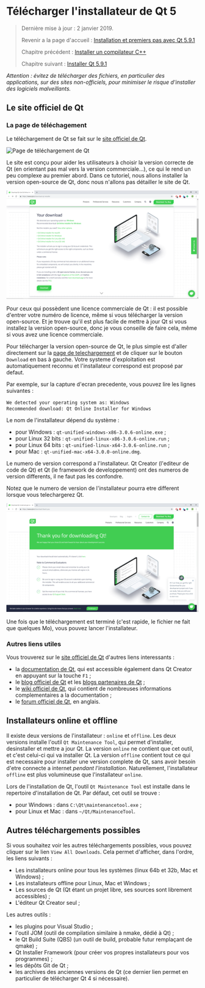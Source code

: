 
# Télécharger l'installateur de Qt 5

> Dernière mise à jour : 2 janvier 2019.
>
> Revenir a la page d'accueil : [Installation et premiers pas avec Qt 5.9.1](index.md)
>
> Chapitre précédent : [Installer un compilateur C++](compiler.md)
>
> Chapitre suivant : [Installer Qt 5.9.1](install.md)

_Attention : évitez de télécharger des fichiers, en particulier des applications, sur des sites non-officiels, 
pour minimiser le risque d'installer des logiciels malveillants._

## Le site officiel de Qt

### La page de téléchagement 

Le téléchargement de Qt se fait sur le [site officiel de Qt](http://www.qt.io/). 

![Page de téléchargement de Qt](images/win-01.png)

Le site est conçu pour aider
les utilisateurs à choisir la version correcte de Qt (en orientant pas mal vers la version commerciale...), 
ce qui le rend un peu complexe au premier abord. Dans ce tutoriel, nous allons installer la version
open-source de Qt, donc nous n'allons pas détailler le site de Qt.

![Page de téléchargement de Qt](images/win-02.png)

Pour ceux qui possèdent une licence commerciale de Qt : il est possible d'entrer votre numéro de licence, 
même si vous télécharger la version open-source. Et je trouve qu'il est plus facile de mettre à jour Qt si
vous installez la version open-source, donc je vous conseille de faire cela, même si vous avez une licence commerciale.

Pour télécharger la version open-source de Qt, le plus simple est d'aller directement 
sur la [page de telechargement](https://www.qt.io/download-qt-installer) et de cliquer sur le 
bouton `Download` en bas à gauche. Votre systeme d'exploitation est automatiquement reconnu et l'installateur
correspond est proposé par defaut.

Par exemple, sur la capture d'ecran precedente, vous pouvez lire les lignes suivantes :

```
We detected your operating system as: Windows
Recommended download: Qt Online Installer for Windows
```

Le nom de l'installateur dépend du système :

- pour Windows : `qt-unified-windows-x86-3.0.6-online.exe` ;
- pour Linux 32 bits : `qt-unified-linux-x86-3.0.6-online.run` ;
- pour Linux 64 bits : `qt-unified-linux-x64-3.0.6-online.run` ;
- pour Mac : `qt-unified-mac-x64-3.0.0-online.dmg`.

Le numero de version correspond a l'installateur. Qt Creator (l'editeur de code
de Qt) et Qt (le framework de developpement) ont des numeros de version differents, 
il ne faut pas les confondre.

Notez que le numero de version de l'installateur pourra etre different lorsque vous telechargerez
Qt.

![Page de téléchargement de Qt](images/win-03.png)

Une fois que le téléchargement est terminé (c'est rapide, le fichier ne fait que quelques Mo), vous pouvez 
lancer l'installateur.

### Autres liens utiles

Vous trouverez sur le [site officiel de Qt](http://www.qt.io/) d'autres liens interessants :

- la [documentation de Qt](http://doc.qt.io/), qui est accessible également dans Qt Creator en appuyant sur 
la touche `F1` ;
- le [blog officiel de Qt](http://blog.qt.io/dev/) et les [blogs partenaires de Qt](http://planet.qt.io/) ;
- le [wiki officiel de Qt](http://wiki.qt.io/Main), qui contient de nombreuses informations complementaires a la documentation ;
- le [forum officiel de Qt](https://forum.qt.io/), en anglais.

## Installateurs online et offline

Il existe deux versions de l'installateur : `online` et `offline`. Les deux versions installe l'outil
`Qt Maintenance Tool`, qui permet d'installer, desinstaller et mettre a jour Qt. La version `online` ne
contient que cet outil, et c'est celui-ci qui va installer Qt. La version `offline` contient tout
ce qui est necessaire pour installer une version complete de Qt, sans avoir besoin d'etre connecte
a internet _pendant l'installation_. Naturellement, l'installateur `offline` est plus volumineuse que 
l'installateur `online`.

Lors de l'installation de Qt, l'outil `Qt Maintenance Tool` est installe dans le repertoire d'installation de Qt. 
Par défaut, cet outil se trouve :

- pour Windows : dans `C:\Qt\maintenancetool.exe` ;
- pour Linux et Mac : dans `~/Qt/MaintenanceTool`.

## Autres téléchargements possibles

Si vous souhaitez voir les autres téléchargements possibles, vous pouvez cliquer sur le lien `View All Downloads`. 
Cela permet d'afficher, dans l'ordre, les liens suivants :

- Les installateurs online pour tous les systèmes (linux 64b et 32b, Mac et Windows) ;
- Les installateurs offline pour Linux, Mac et Windows ;
- Les sources de Qt (Qt étant un projet libre, ses sources sont librement accessibles) ;
- L'éditeur Qt Creator seul ;

Les autres outils :

- les plugins pour Visual Studio ;
- l'outil JOM (outil de compilation similaire à nmake, dédié à Qt) ;
- le Qt Build Suite (QBS) (un outil de build, probable futur remplaçant de qmake) ;
- Qt Installer Framework (pour créer vos propres installateurs pour vos programmes) ;
- les dépôts Git de Qt ;
- les archives des anciennes versions de Qt (ce dernier lien permet en particulier de télécharger Qt 4 si nécessaire).
